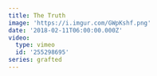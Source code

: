 ```yaml
---
title: The Truth
image: 'https://i.imgur.com/GWpKshf.png'
date: '2018-02-11T06:00:00.000Z'
video:
  type: vimeo
  id: '255298695'
series: grafted
---
```



